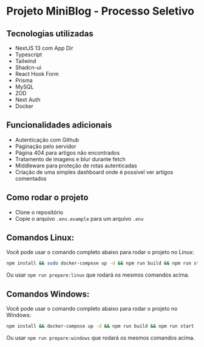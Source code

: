 # Projeto MiniBlog - Processo Seletivo

## Tecnologias utilizadas

- NextJS 13 com App Dir
- Typescript
- Tailwind
- Shadcn-ui
- React Hook Form
- Prisma
- MySQL
- ZOD
- Next Auth
- Docker

## Funcionalidades adicionais

- Autenticação com Github
- Paginação pelo servidor
- Página 404 para artigos não encontrados
- Tratamento de imagens e blur durante fetch
- Middleware para proteção de rotas autenticadas
- Criação de uma simples dashboard onde é possível ver artigos comentados

## Como rodar o projeto

- Clone o repositório
- Copie o arquivo `.env.example` para um arquivo `.env`

## Comandos Linux:

Você pode usar o comando completo abaixo para rodar o projeto no Linux:

```bash
npm install && sudo docker-compose up -d && npm run build && npm run start
```

Ou usar `npm run prepare:linux` que rodará os mesmos comandos acima.

## Comandos Windows:

Você pode usar o comando completo abaixo para rodar o projeto no Windows:

```bash
npm install && docker-compose up -d && npm run build && npm run start
```

Ou usar `npm run prepare:windows` que rodará os mesmos comandos acima.
